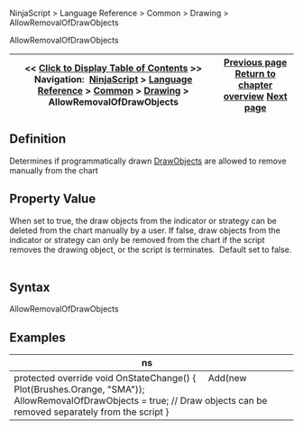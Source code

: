 ﻿
NinjaScript > Language Reference > Common > Drawing > AllowRemovalOfDrawObjects

AllowRemovalOfDrawObjects

| << [Click to Display Table of Contents](allowremovalofdrawobjects.md) >> **Navigation:**     [NinjaScript](ninjascript-1.md) > [Language Reference](language_reference_wip-1.md) > [Common](common-1.md) > [Drawing](drawing-1.md) > AllowRemovalOfDrawObjects | [Previous page](brushes-1.md) [Return to chapter overview](drawing-1.md) [Next page](backbrush-1.md) |
| --- | --- |
## Definition
Determines if programmatically drawn [DrawObjects](drawingtools_drawobjects-1.md) are allowed to remove manually from the chart
 
## Property Value
When set to true, the draw objects from the indicator or strategy can be deleted from the chart manually by a user. If false, draw objects from the indicator or strategy can only be removed from the chart if the script removes the drawing object, or the script is terminates.  Default set to false.
 
## Syntax
AllowRemovalOfDrawObjects
 
## Examples

| ns |  |
| --- | --- |
| protected override void OnStateChange() {      Add(new Plot(Brushes.Orange, "SMA"));      AllowRemovalOfDrawObjects = true; // Draw objects can be removed separately from the script } | |
